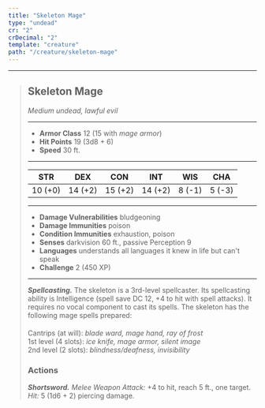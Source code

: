```yaml
---
title: "Skeleton Mage"
type: "undead"
cr: "2"
crDecimal: "2"
template: "creature"
path: "/creature/skeleton-mage"
---
```


___
>
> ## Skeleton Mage
>*Medium undead, lawful evil*
> ___
>
> - **Armor Class** 12 (15 with *mage armor*)
> - **Hit Points** 19 (3d8 + 6)
> - **Speed** 30 ft.
>___
>
>|STR|DEX|CON|INT|WIS|CHA|
>|:---:|:---:|:---:|:---:|:---:|:---:|
>|10 (+0)|14 (+2)|15 (+2)|14 (+2)|8 (-1)|5 (-3)|
>___
>
> - **Damage Vulnerabilities** bludgeoning
> - **Damage Immunities** poison
> - **Condition Immunities** exhaustion, poison
> - **Senses** darkvision 60 ft., passive Perception 9
> - **Languages** understands all languages it knew in life but can't speak
> - **Challenge** 2 (450 XP)
> ___
>
>
> ***Spellcasting.*** The skeleton is a 3rd-level spellcaster. Its spellcasting ability is Intelligence (spell save DC 12, +4 to hit with spell attacks). It requires no vocal component to cast its spells. The skeleton has the following mage spells prepared:
> <div style='margin-top:-12px;'></div>
>
> <br> Cantrips (at will): *blade ward, mage hand, ray of frost*
> <br> 1st level (4 slots): *ice knife, mage armor, silent image*
> <br> 2nd level (2 slots): *blindness/deafness, invisibility*
>
> ### Actions
> ***Shortsword.*** *Melee Weapon Attack:* +4 to hit, reach 5 ft., one target. *Hit:* 5 (1d6 + 2) piercing damage.
